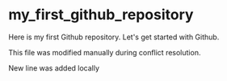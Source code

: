 # my_first_github_repository
Here is my first Github repository. Let's get started with Github.

This file was modified manually during conflict resolution.
 
 New line was added locally